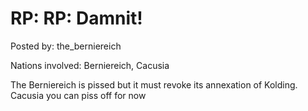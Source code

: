 # RP: RP: Damnit!

Posted by: the_berniereich

Nations involved: Berniereich, Cacusia

The Berniereich is pissed but it must revoke its annexation of Kolding. Cacusia you can piss off for now